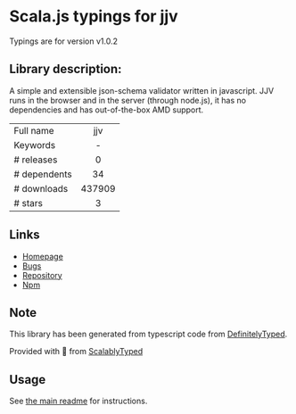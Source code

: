 
# Scala.js typings for jjv

Typings are for version v1.0.2

## Library description:
A simple and extensible json-schema validator written in javascript. JJV runs in the browser and in the server (through node.js), it has no dependencies and has out-of-the-box AMD support.

|                    |                 |
| ------------------ | :-------------: |
| Full name          | jjv |
| Keywords           | - |
| # releases         | 0 |
| # dependents       | 34 |
| # downloads        | 437909 |
| # stars            | 3 |

## Links
- [Homepage](https://github.com/acornejo/jjv)
- [Bugs](https://github.com/acornejo/jjv/issues)
- [Repository](https://github.com/acornejo/jjv)
- [Npm](https://www.npmjs.com/package/jjv)
    


## Note
This library has been generated from typescript code from [DefinitelyTyped](https://definitelytyped.org).

Provided with :purple_heart: from [ScalablyTyped](https://github.com/oyvindberg/ScalablyTyped)

## Usage
See [the main readme](../../readme.md) for instructions.



